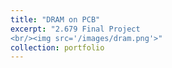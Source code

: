 ```yaml
---
title: "DRAM on PCB"
excerpt: "2.679 Final Project
<br/><img src='/images/dram.png'>"
collection: portfolio
---
```

